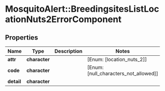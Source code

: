 # MosquitoAlert::BreedingsitesListLocationNuts2ErrorComponent


## Properties
Name | Type | Description | Notes
------------ | ------------- | ------------- | -------------
**attr** | **character** |  | [Enum: [location_nuts_2]] 
**code** | **character** |  | [Enum: [null_characters_not_allowed]] 
**detail** | **character** |  | 


